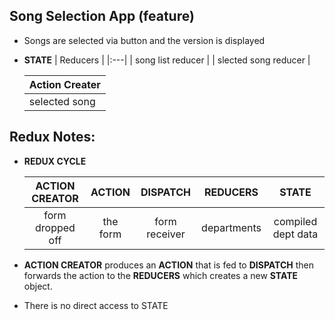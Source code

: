 ## Song Selection App (feature)
- Songs are selected via button and the version is displayed

-  **STATE**
    | Reducers |
    |:---|
    | song list reducer |
    | slected song reducer |

    | Action Creater |
    |:---|
    | selected song |

## Redux Notes:
- **REDUX CYCLE**

    |  ACTION CREATOR  |   ACTION  |   DISPATCH    |  REDUCERS   |      STATE         |
    |:----------------:|:---------:|:-------------:|:-----------:|:------------------:|
    | form dropped off | the form  | form receiver | departments | compiled dept data |

- **ACTION CREATOR** produces an **ACTION** that is fed to **DISPATCH** then forwards the action to the **REDUCERS** which  creates a new **STATE** object.

- There is no direct access to STATE



